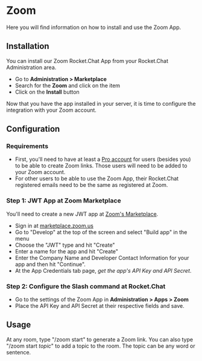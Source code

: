# Zoom

Here you will find information on how to install and use the Zoom App.

## Installation

You can install our Zoom Rocket.Chat App from your Rocket.Chat Administration area.

* Go to **Administration &gt; Marketplace**
* Search for the **Zoom** and click on the item
* Click on the **Install** button

Now that you have the app installed in your server, it is time to configure the integration with your Zoom account.

## Configuration

### Requirements

* First, you'll need to have at least a [Pro account](https://zoom.us/pricing) for users \(besides you\) to be able to create Zoom links. Those users will need to be added to your Zoom account.
* For other users to be able to use the Zoom App, their Rocket.Chat registered emails need to be the same as registered at Zoom.

### Step 1: JWT App at Zoom Marketplace

You'll need to create a new JWT app at [Zoom's Marketplace](https://marketplace.zoom.us/).

* Sign in at [marketplace.zoom.us](https://marketplace.zoom.us/)
* Go to "Develop" at the top of the screen and select "Build app" in the menu
* Choose the "JWT" type and hit "Create"
* Enter a name for the app and hit "Create"
* Enter the Company Name and Developer Contact Information for your app and then hit "Continue".
* At the App Credentials tab page, _get the app's API Key and API Secret_.

### Step 2: Configure the Slash command at Rocket.Chat

* Go to the settings of the Zoom App in **Administration &gt; Apps &gt; Zoom**
* Place the API Key and API Secret at their respective fields and save.

## Usage

At any room, type "/zoom start" to generate a Zoom link. You can also type "/zoom start _topic_" to add a topic to the room. The topic can be any word or sentence.

